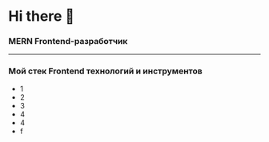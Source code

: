 # Hi there 👋


### MERN Frontend-разработчик
------------------------------------------------------------------------
### Мой стек Frontend технологий и инструментов

- 1
- 2
- 3
- 4
- 4
- f
